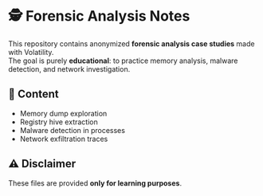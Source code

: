 # 🕵️ Forensic Analysis Notes

This repository contains anonymized **forensic analysis case studies** made with Volatility.  
The goal is purely **educational**: to practice memory analysis, malware detection, and network investigation.  

## 📂 Content
- Memory dump exploration  
- Registry hive extraction  
- Malware detection in processes  
- Network exfiltration traces  

## ⚠️ Disclaimer
These files are provided **only for learning purposes**.  

